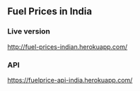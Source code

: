 ## Fuel Prices in India

### Live version
http://fuel-prices-indian.herokuapp.com/

### API
https://fuelprice-api-india.herokuapp.com/
